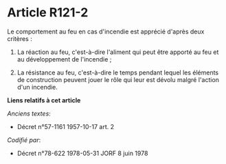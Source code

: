 # Article R121-2

Le comportement au feu en cas d'incendie est apprécié d'après deux critères :

1. La réaction au feu, c'est-à-dire l'aliment qui peut être apporté au feu et au développement de l'incendie ;

2. La résistance au feu, c'est-à-dire le temps pendant lequel les éléments de construction peuvent jouer le rôle qui leur est
dévolu malgré l'action d'un incendie.

**Liens relatifs à cet article**

_Anciens textes_:

  - Décret n°57-1161 1957-10-17 art. 2

_Codifié par_:

  - Décret n°78-622 1978-05-31 JORF 8 juin 1978
